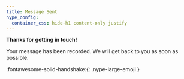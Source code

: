 ```yaml
---
title: Message Sent
nype_config:
  container_css: hide-h1 content-only justify
---
```

**Thanks for getting in touch!**

Your message has been recorded. We will get back to you as soon as possible.

:fontawesome-solid-handshake:{: .nype-large-emoji }